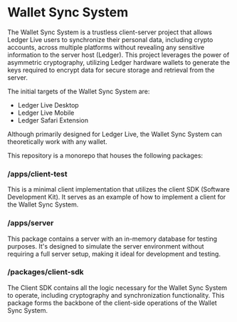 # Wallet Sync System

The Wallet Sync System is a trustless client-server project that allows Ledger Live users to synchronize their personal data, including crypto accounts, across multiple platforms without revealing any sensitive information to the server host (Ledger). This project leverages the power of asymmetric cryptography, utilizing Ledger hardware wallets to generate the keys required to encrypt data for secure storage and retrieval from the server.

The initial targets of the Wallet Sync System are:

- Ledger Live Desktop
- Ledger Live Mobile
- Ledger Safari Extension

Although primarily designed for Ledger Live, the Wallet Sync System can theoretically work with any wallet.

This repository is a monorepo that houses the following packages:

### /apps/client-test
This is a minimal client implementation that utilizes the client SDK (Software Development Kit). It serves as an example of how to implement a client for the Wallet Sync System.

### /apps/server
This package contains a server with an in-memory database for testing purposes. It's designed to simulate the server environment without requiring a full server setup, making it ideal for development and testing.

### /packages/client-sdk
The Client SDK contains all the logic necessary for the Wallet Sync System to operate, including cryptography and synchronization functionality. This package forms the backbone of the client-side operations of the Wallet Sync System.
